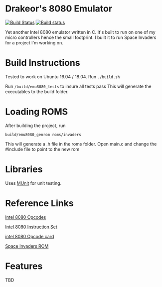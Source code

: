 # Drakeor's 8080 Emulator
[![Build Status](https://travis-ci.org/drakeor/drakeor-8080-emulator.svg?branch=master)](https://travis-ci.org/drakeor/drakeor-8080-emulator)
[![Build status](https://ci.appveyor.com/api/projects/status/i08x5bxqyr53cyk9?svg=true)](https://ci.appveyor.com/project/drakeor/drakeor-8080-emulator)

Yet another Intel 8080 emulator written in C. 
It's built to run on one of my micro controllers hence the small footprint.
I built it to run Space Invaders for a project I'm working on.

# Build Instructions
Tested to work on Ubuntu 16.04 / 18.04.
Run `./build.sh`

Run `/build/emu8080_tests` to insure all tests pass
This will generate the executables to the build folder.

# Loading ROMS
After building the project, run

`build/emu8080_genrom roms/invaders`

This will generate a .h file in the roms folder. Open main.c and change the #include file to point to the new rom

# Libraries
Uses [MUnit](https://github.com/nemequ/munit) for unit testing.

# Reference Links
[Intel 8080 Opcodes](http://nemesis.lonestar.org/computers/tandy/software/apps/m4/qd/opcodes.html)

[Intel 8080 Instruction Set](http://www.pastraiser.com/cpu/i8080/i8080_opcodes.html)

[intel 8080 Opcode card](http://www.cmas-net.org.uk/vintage/Ref-Cards/MCS85-Intel-8085-8080-Ref-Card-July-1977.pdf)

[Space Invaders ROM](https://github.com/ezet/i8080-emulator/tree/master/invaders%20rom)


# Features
TBD
